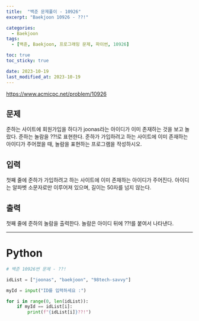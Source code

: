 ```yaml
---
title:  "백준 문제풀이 - 10926"
excerpt: "Baekjoon 10926 - ??!"

categories:
  - Baekjoon
tags:
  - [백준, Baekjoon, 프로그래밍 문제, 파이썬, 10926]

toc: true
toc_sticky: true

date: 2023-10-19
last_modified_at: 2023-10-19
---
```


https://www.acmicpc.net/problem/10926

## 문제
준하는 사이트에 회원가입을 하다가 joonas라는 아이디가 이미 존재하는 것을 보고 놀랐다. 준하는 놀람을 ??!로 표현한다. 준하가 가입하려고 하는 사이트에 이미 존재하는 아이디가 주어졌을 때, 놀람을 표현하는 프로그램을 작성하시오.

## 입력
첫째 줄에 준하가 가입하려고 하는 사이트에 이미 존재하는 아이디가 주어진다. 아이디는 알파벳 소문자로만 이루어져 있으며, 길이는 50자를 넘지 않는다.

## 출력
첫째 줄에 준하의 놀람을 출력한다. 놀람은 아이디 뒤에 ??!를 붙여서 나타낸다.

------------------------

# Python

```py
# 백준 10926번 문제 - ??!

idList = ["joonas", "baekjoon", "98tech-savvy"]

myId = input("ID를 입력하세요 :")

for i in range(0, len(idList)):
    if myId == idList[i]:
        print(f"{idList[i]}??!")
```